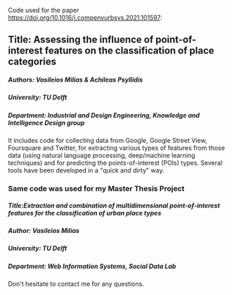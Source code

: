 Code used for the paper https://doi.org/10.1016/j.compenvurbsys.2021.101597:

## Title:  Assessing the influence of point-of-interest features on the classification of place categories
##### Authors: Vasileios Milias & Achileas Psyllidis
##### University: TU Delft
##### Department: Industrial and Design Engineering, Knowledge and Intelligence Design group
It includes code for collecting data from Google, Google  Street View, Foursquare and Twitter, for extracting various types of features from those data (using natural language processing, deep/machine learning techniques) and for predicting the points-of-interest (POIs) types. Several tools have been developed in a  "quick and dirty" way.  


### Same code was used for my Master Thesis Project
##### Title:Extraction and combination of multidimensional point-of-interest features for the classification of urban place types
##### Author: Vasileios Milias
##### University: TU Delft
##### Department: Web Information Systems, Social Data Lab


Don't hesitate to contact me for any questions.
  
